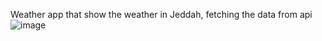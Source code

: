 Weather app that show the weather in Jeddah, fetching the data from api
![image](https://github.com/AimenAlamin/weather_app/assets/154593969/751b044f-d490-462f-bdce-c4db7bb0dcc3)
